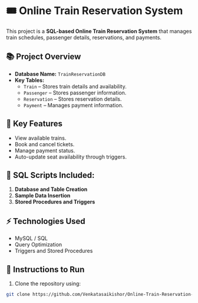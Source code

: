 # 🎟️ Online Train Reservation System

This project is a **SQL-based Online Train Reservation System** that manages train schedules, passenger details, reservations, and payments.

## 📚 Project Overview
- **Database Name:** `TrainReservationDB`
- **Key Tables:**
  - `Train` – Stores train details and availability.
  - `Passenger` – Stores passenger information.
  - `Reservation` – Stores reservation details.
  - `Payment` – Manages payment information.

## 🚀 Key Features
- View available trains.
- Book and cancel tickets.
- Manage payment status.
- Auto-update seat availability through triggers.

## 📄 SQL Scripts Included:
1. **Database and Table Creation**
2. **Sample Data Insertion**
3. **Stored Procedures and Triggers**

## ⚡ Technologies Used
- MySQL / SQL
- Query Optimization
- Triggers and Stored Procedures

## 📢 Instructions to Run
1. Clone the repository using:
```bash
git clone https://github.com/Venkatasaikishor/Online-Train-Reservation-System.git
